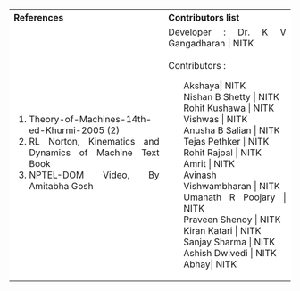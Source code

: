 <table style="text-align:justify;">
  <tr style="background-color: white">
    <th>References</th>
    <th>Contributors list</th>
  </tr>
  <tr style="background-color: white">
    <td>
    <ol>
    <li>Theory-of-Machines-14th-ed-Khurmi-2005 (2)</li>
    <li>RL Norton, Kinematics and Dynamics of Machine Text Book</li>
    <li>NPTEL-DOM Video, By Amitabha Gosh</li>
    </ol>
   </td>
    <td>Developer : Dr. K V Gangadharan | NITK</br></br>
    Contributors :
    <ul style="list-style-type: none;">
    <li>Akshaya| NITK</li>
    <li>Nishan B Shetty | NITK</li>
    <li>Rohit Kushawa | NITK</li>
    <li>Vishwas | NITK</li>
    <li>Anusha B Salian | NITK</li>
    <li>Tejas Pethker | NITK</li>
    <li>Rohit Rajpal | NITK</li>
    <li>Amrit | NITK</li>
    <li>Avinash Vishwambharan | NITK</li>
    <li>Umanath R Poojary | NITK</li>
    <li>Praveen Shenoy | NITK</li>
    <li>Kiran Katari | NITK</li>
    <li>Sanjay Sharma | NITK</li>
    <li>Ashish Dwivedi | NITK</li>
    <li>Abhay| NITK</li>
     </ul></td>
  </tr>
</table>
 


